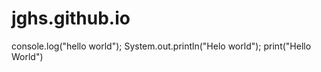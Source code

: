 # jghs.github.io
console.log("hello world");
System.out.println("Helo world");
print("Hello World")
